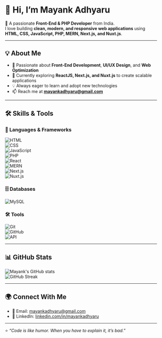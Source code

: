 # 👋 Hi, I’m Mayank Adhyaru  

🚀 A passionate **Front-End & PHP Developer** from India.  
I love building **clean, modern, and responsive web applications** using **HTML, CSS, JavaScript, PHP, MERN, Next.js, and Nuxt.js**.  

---

## 💡 About Me
- 👀 Passionate about **Front-End Development**, **UI/UX Design**, and **Web Optimization**  
- 🌱 Currently exploring **ReactJS, Next.js, and Nuxt.js** to create scalable applications  
- 💡 Always eager to learn and adopt new technologies  
- 📫 Reach me at **[mayankadhyaru@gmail.com](mailto:mayankadhyaru@gmail.com)**  

---

## 🛠️ Skills & Tools  

### 🚀 Languages & Frameworks  
![HTML](https://img.shields.io/badge/HTML5-E34F26?style=for-the-badge&logo=html5&logoColor=white)  
![CSS](https://img.shields.io/badge/CSS3-1572B6?style=for-the-badge&logo=css3&logoColor=white)  
![JavaScript](https://img.shields.io/badge/JavaScript-F7DF1E?style=for-the-badge&logo=javascript&logoColor=black)  
![PHP](https://img.shields.io/badge/PHP-777BB4?style=for-the-badge&logo=php&logoColor=white)  
![React](https://img.shields.io/badge/React-20232A?style=for-the-badge&logo=react&logoColor=61DAFB)  
![MERN](https://img.shields.io/badge/MERN-3C873A?style=for-the-badge&logo=mern&logoColor=white)  
![Next.js](https://img.shields.io/badge/Next.js-000000?style=for-the-badge&logo=nextdotjs&logoColor=white)  
![Nuxt.js](https://img.shields.io/badge/Nuxt.js-00DC82?style=for-the-badge&logo=nuxtdotjs&logoColor=white)  

### 🗄️ Databases  
![MySQL](https://img.shields.io/badge/MySQL-005C84?style=for-the-badge&logo=mysql&logoColor=white)  

### 🛠️ Tools  
![Git](https://img.shields.io/badge/Git-F05032?style=for-the-badge&logo=git&logoColor=white)  
![GitHub](https://img.shields.io/badge/GitHub-181717?style=for-the-badge&logo=github&logoColor=white)  
![API](https://img.shields.io/badge/API-009688?style=for-the-badge&logo=fastapi&logoColor=white)  

---

## 📊 GitHub Stats  
![Mayank's GitHub stats](https://github-readme-stats.vercel.app/api?username=MayankAdhyaru&show_icons=true&theme=radical)  
![GitHub Streak](https://streak-stats.demolab.com/?user=MayankAdhyaru&theme=radical)  

---

## 🌍 Connect With Me  
- 📧 Email: [mayankadhyaru@gmail.com](mailto:mayankadhyaru@gmail.com)  
- 💼 LinkedIn: [linkedin.com/in/mayankadhyaru](https://linkedin.com/in/mayankadhyaru)  

---

⭐️ *“Code is like humor. When you have to explain it, it’s bad.”*  
